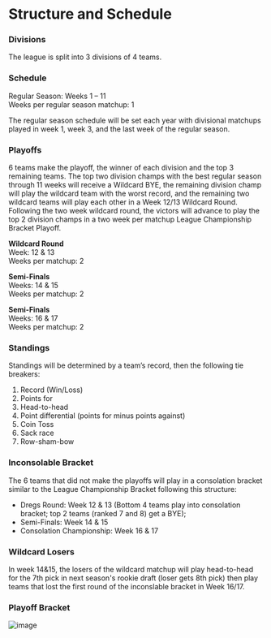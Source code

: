 # Structure and Schedule

### Divisions

The league is split into 3 divisions of 4 teams.

### Schedule


Regular Season:     Weeks 1 – 11<br/>
Weeks per regular season matchup:  1<br/>

The regular season schedule will be set each year with divisional matchups played in week 1, week 3, and the last week of the regular season.

### Playoffs


6 teams make the playoff, the winner of each division and the top 3 remaining teams.  The top two division champs with the best regular season through 11 weeks will receive a Wildcard BYE, the remaining division champ will play the wildcard team with the worst record, and the remaining two wildcard teams will play each other in a Week 12/13 Wildcard Round. Following the two week wildcard round, the victors will advance to play the top 2 division champs in a two week per matchup League Championship Bracket Playoff.

**Wildcard Round**<br>
Week: 12 & 13 <br>
Weeks per matchup:  2<br/>

**Semi-Finals**<br>
Weeks: 14 & 15<br>
Weeks per matchup:  2<br/>

**Semi-Finals**<br>
Weeks: 16 & 17<br>
Weeks per matchup:  2<br/>


### Standings


Standings will be determined by a team’s record, then the following tie breakers:

1.  Record (Win/Loss)
2.  Points for
3.  Head-to-head
4.  Point differential (points for minus points against)
5.  Coin Toss
6.  Sack race
7.  Row-sham-bow

### Inconsolable Bracket


The 6 teams that did not make the playoffs will play in a consolation bracket similar to the League Championship Bracket following this structure:

* Dregs Round: Week 12 & 13 (Bottom 4 teams play into consolation bracket; top 2 teams (ranked 7 and 8) get a BYE);
* Semi-Finals: Week 14 & 15
* Consolation Championship: Week 16 & 17

### Wildcard Losers

In week 14&15, the losers of the wildcard matchup will play head-to-head for the 7th pick in next season's rookie draft (loser gets 8th pick) then play teams that lost the first round of the inconslable bracket in Week 16/17.

### Playoff Bracket

![image](https://user-images.githubusercontent.com/13122349/143664782-9cd20f99-0e60-45ea-87ed-990b82e72b72.png)

